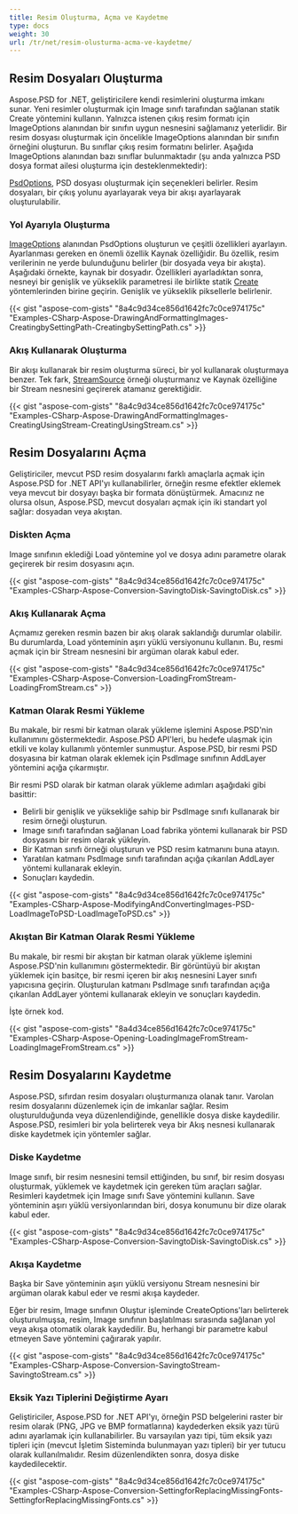 ```yaml
---
title: Resim Oluşturma, Açma ve Kaydetme
type: docs
weight: 30
url: /tr/net/resim-olusturma-acma-ve-kaydetme/
---
```


## **Resim Dosyaları Oluşturma**
Aspose.PSD for .NET, geliştiricilere kendi resimlerini oluşturma imkanı sunar. Yeni resimler oluşturmak için Image sınıfı tarafından sağlanan statik Create yöntemini kullanın. Yalnızca istenen çıkış resim formatı için ImageOptions alanından bir sınıfın uygun nesnesini sağlamanız yeterlidir. Bir resim dosyası oluşturmak için öncelikle ImageOptions alanından bir sınıfın örneğini oluşturun. Bu sınıflar çıkış resim formatını belirler. Aşağıda ImageOptions alanından bazı sınıflar bulunmaktadır (şu anda yalnızca PSD dosya format ailesi oluşturma için desteklenmektedir):

[PsdOptions](https://reference.aspose.com/psd/net/aspose.psd.imageoptions/psdoptions), PSD dosyası oluşturmak için seçenekleri belirler. Resim dosyaları, bir çıkış yolunu ayarlayarak veya bir akışı ayarlayarak oluşturulabilir.
### **Yol Ayarıyla Oluşturma**
[ImageOptions](https://reference.aspose.com/psd/net/aspose.psd.imageoptions) alanından PsdOptions oluşturun ve çeşitli özellikleri ayarlayın. Ayarlanması gereken en önemli özellik Kaynak özelliğidir. Bu özellik, resim verilerinin ne yerde bulunduğunu belirler (bir dosyada veya bir akışta). Aşağıdaki örnekte, kaynak bir dosyadır. Özellikleri ayarladıktan sonra, nesneyi bir genişlik ve yükseklik parametresi ile birlikte statik [Create](https://reference.aspose.com/psd/net/aspose.psd/image/methods/create) yöntemlerinden birine geçirin. Genişlik ve yükseklik piksellerle belirlenir.


{{< gist "aspose-com-gists" "8a4c9d34ce856d1642fc7c0ce974175c" "Examples-CSharp-Aspose-DrawingAndFormattingImages-CreatingbySettingPath-CreatingbySettingPath.cs" >}}
### **Akış Kullanarak Oluşturma**
Bir akışı kullanarak bir resim oluşturma süreci, bir yol kullanarak oluşturmaya benzer. Tek fark, [StreamSource](https://reference.aspose.com/psd/net/aspose.psd.sources/streamsource) örneği oluşturmanız ve Kaynak özelliğine bir Stream nesnesini geçirerek atamanız gerektiğidir.


{{< gist "aspose-com-gists" "8a4c9d34ce856d1642fc7c0ce974175c" "Examples-CSharp-Aspose-DrawingAndFormattingImages-CreatingUsingStream-CreatingUsingStream.cs" >}}
## **Resim Dosyalarını Açma**
Geliştiriciler, mevcut PSD resim dosyalarını farklı amaçlarla açmak için Aspose.PSD for .NET API'yı kullanabilirler, örneğin resme efektler eklemek veya mevcut bir dosyayı başka bir formata dönüştürmek. Amacınız ne olursa olsun, Aspose.PSD, mevcut dosyaları açmak için iki standart yol sağlar: dosyadan veya akıştan.
### **Diskten Açma**
Image sınıfının eklediği Load yöntemine yol ve dosya adını parametre olarak geçirerek bir resim dosyasını açın.


{{< gist "aspose-com-gists" "8a4c9d34ce856d1642fc7c0ce974175c" "Examples-CSharp-Aspose-Conversion-SavingtoDisk-SavingtoDisk.cs" >}}
### **Akış Kullanarak Açma**
Açmamız gereken resmin bazen bir akış olarak saklandığı durumlar olabilir. Bu durumlarda, Load yönteminin aşırı yüklü versiyonunu kullanın. Bu, resmi açmak için bir Stream nesnesini bir argüman olarak kabul eder.


{{< gist "aspose-com-gists" "8a4c9d34ce856d1642fc7c0ce974175c" "Examples-CSharp-Aspose-Conversion-LoadingFromStream-LoadingFromStream.cs" >}}
### **Katman Olarak Resmi Yükleme**
Bu makale, bir resmi bir katman olarak yükleme işlemini Aspose.PSD'nin kullanımını göstermektedir. Aspose.PSD API'leri, bu hedefe ulaşmak için etkili ve kolay kullanımlı yöntemler sunmuştur. Aspose.PSD, bir resmi PSD dosyasına bir katman olarak eklemek için PsdImage sınıfının AddLayer yöntemini açığa çıkarmıştır.

Bir resmi PSD olarak bir katman olarak yükleme adımları aşağıdaki gibi basittir:

- Belirli bir genişlik ve yüksekliğe sahip bir PsdImage sınıfı kullanarak bir resim örneği oluşturun.
- Image sınıfı tarafından sağlanan Load fabrika yöntemi kullanarak bir PSD dosyasını bir resim olarak yükleyin.
- Bir Katman sınıfı örneği oluşturun ve PSD resim katmanını buna atayın.
- Yaratılan katmanı PsdImage sınıfı tarafından açığa çıkarılan AddLayer yöntemi kullanarak ekleyin.
- Sonuçları kaydedin.


{{< gist "aspose-com-gists" "8a4c9d34ce856d1642fc7c0ce974175c" "Examples-CSharp-Aspose-ModifyingAndConvertingImages-PSD-LoadImageToPSD-LoadImageToPSD.cs" >}}
### **Akıştan Bir Katman Olarak Resmi Yükleme**
Bu makale, bir resmi bir akıştan bir katman olarak yükleme işlemini Aspose.PSD'nin kullanımını göstermektedir. Bir görüntüyü bir akıştan yüklemek için basitçe, bir resmi içeren bir akış nesnesini Layer sınıfı yapıcısına geçirin. Oluşturulan katmanı PsdImage sınıfı tarafından açığa çıkarılan AddLayer yöntemi kullanarak ekleyin ve sonuçları kaydedin.


İşte örnek kod.

{{< gist "aspose-com-gists" "8a4d34ce856d1642fc7c0ce974175c" "Examples-CSharp-Aspose-Opening-LoadingImageFromStream-LoadingImageFromStream.cs" >}}
## **Resim Dosyalarını Kaydetme**
Aspose.PSD, sıfırdan resim dosyaları oluşturmanıza olanak tanır. Varolan resim dosyalarını düzenlemek için de imkanlar sağlar. Resim oluşturulduğunda veya düzenlendiğinde, genellikle dosya diske kaydedilir. Aspose.PSD, resimleri bir yola belirterek veya bir Akış nesnesi kullanarak diske kaydetmek için yöntemler sağlar.
### **Diske Kaydetme**
Image sınıfı, bir resim nesnesini temsil ettiğinden, bu sınıf, bir resim dosyası oluşturmak, yüklemek ve kaydetmek için gereken tüm araçları sağlar. Resimleri kaydetmek için Image sınıfı Save yöntemini kullanın. Save yönteminin aşırı yüklü versiyonlarından biri, dosya konumunu bir dize olarak kabul eder.


{{< gist "aspose-com-gists" "8a4c9d34ce856d1642fc7c0ce974175c" "Examples-CSharp-Aspose-Conversion-SavingtoDisk-SavingtoDisk.cs" >}}
### **Akışa Kaydetme**
Başka bir Save yönteminin aşırı yüklü versiyonu Stream nesnesini bir argüman olarak kabul eder ve resmi akışa kaydeder.

Eğer bir resim, Image sınıfının Oluştur işleminde CreateOptions'ları belirterek oluşturulmuşsa, resim, Image sınıfının başlatılması sırasında sağlanan yol veya akışa otomatik olarak kaydedilir. Bu, herhangi bir parametre kabul etmeyen Save yöntemini çağırarak yapılır.


{{< gist "aspose-com-gists" "8a4c9d34ce856d1642fc7c0ce974175c" "Examples-CSharp-Aspose-Conversion-SavingtoStream-SavingtoStream.cs" >}}
### **Eksik Yazı Tiplerini Değiştirme Ayarı**
Geliştiriciler, Aspose.PSD for .NET API'yı, örneğin PSD belgelerini raster bir resim olarak (PNG, JPG ve BMP formatlarına) kaydederken eksik yazı türü adını ayarlamak için kullanabilirler. Bu varsayılan yazı tipi, tüm eksik yazı tipleri için (mevcut İşletim Sisteminda bulunmayan yazı tipleri) bir yer tutucu olarak kullanılmalıdır. Resim düzenlendikten sonra, dosya diske kaydedilecektir.


{{< gist "aspose-com-gists" "8a4c9d34ce856d1642fc7c0ce974175c" "Examples-CSharp-Aspose-Conversion-SettingforReplacingMissingFonts-SettingforReplacingMissingFonts.cs" >}}

